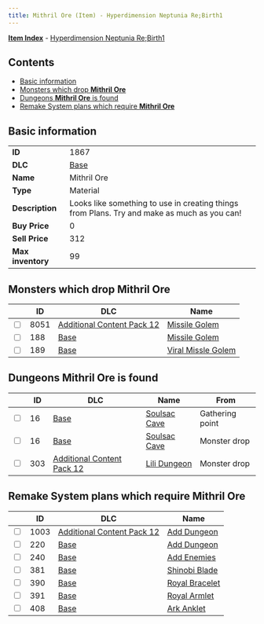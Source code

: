 ```yaml
---
title: Mithril Ore (Item) - Hyperdimension Neptunia Re;Birth1
---
```


[**Item Index**](/neptunia/rb1/item/index.html) - [Hyperdimension Neptunia Re;Birth1](/neptunia/rb1)

## Contents

- [Basic information](#basic-information)
- [Monsters which drop **Mithril Ore**](#monsters-which-drop-mithril-ore)
- [Dungeons **Mithril Ore** is found](#dungeons-mithril-ore-is-found)
- [Remake System plans which require **Mithril Ore**](#remake-system-plans-which-require-mithril-ore)

## Basic information

|   |   |
| -- | -- |
| **ID** | 1867 |
| **DLC** | [Base](/neptunia/rb1/dlc/1-base.html) |
| **Name** | Mithril Ore |
| **Type** | Material |
| **Description** | Looks like something to use in creating things from Plans. Try and make as much as you can! |
| **Buy Price** | 0 |
| **Sell Price** | 312 |
| **Max inventory** | 99 |


## Monsters which drop **Mithril Ore**

|    | ID | DLC | Name |
| -- | -- | --- | ---- |
| <input type="checkbox" id="rb1-monster-21-8051" class="trackbox" /> | 8051 | [Additional Content Pack 12](/neptunia/rb1/dlc/21-pack12.html) | [Missile Golem](/neptunia/rb1/monster/21-8051-missile-golem.html) |
| <input type="checkbox" id="rb1-monster-1-188" class="trackbox" /> | 188 | [Base](/neptunia/rb1/dlc/1-base.html) | [Missile Golem](/neptunia/rb1/monster/1-188-missile-golem.html) |
| <input type="checkbox" id="rb1-monster-1-189" class="trackbox" /> | 189 | [Base](/neptunia/rb1/dlc/1-base.html) | [Viral Missle Golem](/neptunia/rb1/monster/1-189-viral-missle-golem.html) |


## Dungeons **Mithril Ore** is found

|    | ID | DLC | Name | From |
| -- | -- | --- | ---- | ---- |
| <input type="checkbox" id="rb1-dungeon-1-16" class="trackbox" /> | 16 | [Base](/neptunia/rb1/dlc/1-base.html) | [Soulsac Cave](/neptunia/rb1/dungeon/1-16-soulsac-cave.html) | Gathering point |
| <input type="checkbox" id="rb1-dungeon-1-16" class="trackbox" /> | 16 | [Base](/neptunia/rb1/dlc/1-base.html) | [Soulsac Cave](/neptunia/rb1/dungeon/1-16-soulsac-cave.html) | Monster drop |
| <input type="checkbox" id="rb1-dungeon-21-303" class="trackbox" /> | 303 | [Additional Content Pack 12](/neptunia/rb1/dlc/21-pack12.html) | [Lili Dungeon](/neptunia/rb1/dungeon/21-303-lili-dungeon.html) | Monster drop |


## Remake System plans which require **Mithril Ore**

|    | ID | DLC | Name |
| -- | -- | --- | ---- |
| <input type="checkbox" id="rb1-quest-21-1003" class="trackbox" /> | 1003 | [Additional Content Pack 12](/neptunia/rb1/dlc/21-pack12.html) | [Add Dungeon](/neptunia/rb1/quest/21-1003-add-dungeon.html) |
| <input type="checkbox" id="rb1-quest-1-220" class="trackbox" /> | 220 | [Base](/neptunia/rb1/dlc/1-base.html) | [Add Dungeon](/neptunia/rb1/quest/1-220-add-dungeon.html) |
| <input type="checkbox" id="rb1-quest-1-240" class="trackbox" /> | 240 | [Base](/neptunia/rb1/dlc/1-base.html) | [Add Enemies](/neptunia/rb1/quest/1-240-add-enemies.html) |
| <input type="checkbox" id="rb1-quest-1-381" class="trackbox" /> | 381 | [Base](/neptunia/rb1/dlc/1-base.html) | [Shinobi Blade](/neptunia/rb1/quest/1-381-shinobi-blade.html) |
| <input type="checkbox" id="rb1-quest-1-390" class="trackbox" /> | 390 | [Base](/neptunia/rb1/dlc/1-base.html) | [Royal Bracelet](/neptunia/rb1/quest/1-390-royal-bracelet.html) |
| <input type="checkbox" id="rb1-quest-1-391" class="trackbox" /> | 391 | [Base](/neptunia/rb1/dlc/1-base.html) | [Royal Armlet](/neptunia/rb1/quest/1-391-royal-armlet.html) |
| <input type="checkbox" id="rb1-quest-1-408" class="trackbox" /> | 408 | [Base](/neptunia/rb1/dlc/1-base.html) | [Ark Anklet](/neptunia/rb1/quest/1-408-ark-anklet.html) |
